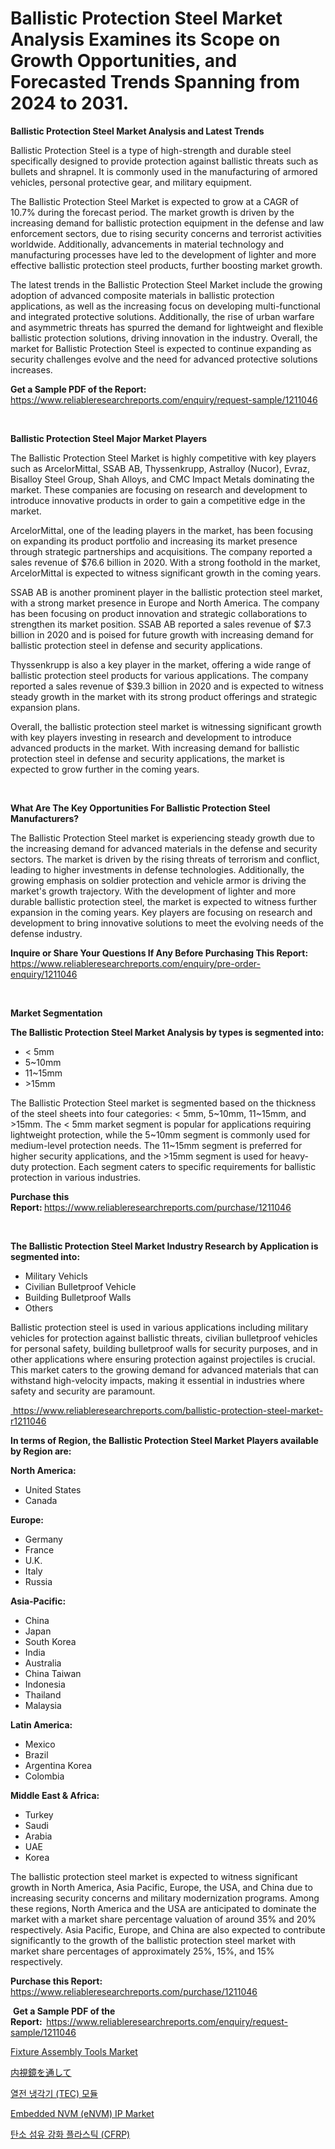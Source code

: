 <p><h1>Ballistic Protection Steel Market Analysis Examines its Scope on Growth Opportunities, and Forecasted Trends Spanning from 2024 to 2031.</h1></p><p><strong>Ballistic Protection Steel Market Analysis and Latest Trends</strong></p>
<p><p>Ballistic Protection Steel is a type of high-strength and durable steel specifically designed to provide protection against ballistic threats such as bullets and shrapnel. It is commonly used in the manufacturing of armored vehicles, personal protective gear, and military equipment.</p><p>The Ballistic Protection Steel Market is expected to grow at a CAGR of 10.7% during the forecast period. The market growth is driven by the increasing demand for ballistic protection equipment in the defense and law enforcement sectors, due to rising security concerns and terrorist activities worldwide. Additionally, advancements in material technology and manufacturing processes have led to the development of lighter and more effective ballistic protection steel products, further boosting market growth.</p><p>The latest trends in the Ballistic Protection Steel Market include the growing adoption of advanced composite materials in ballistic protection applications, as well as the increasing focus on developing multi-functional and integrated protective solutions. Additionally, the rise of urban warfare and asymmetric threats has spurred the demand for lightweight and flexible ballistic protection solutions, driving innovation in the industry. Overall, the market for Ballistic Protection Steel is expected to continue expanding as security challenges evolve and the need for advanced protective solutions increases.</p></p>
<p><strong>Get a Sample PDF of the Report:&nbsp;</strong> <a href="https://www.reliableresearchreports.com/enquiry/request-sample/1211046">https://www.reliableresearchreports.com/enquiry/request-sample/1211046</a></p>
<p>&nbsp;</p>
<p><strong>Ballistic Protection Steel Major Market Players</strong></p>
<p><p>The Ballistic Protection Steel Market is highly competitive with key players such as ArcelorMittal, SSAB AB, Thyssenkrupp, Astralloy (Nucor), Evraz, Bisalloy Steel Group, Shah Alloys, and CMC Impact Metals dominating the market. These companies are focusing on research and development to introduce innovative products in order to gain a competitive edge in the market.</p><p>ArcelorMittal, one of the leading players in the market, has been focusing on expanding its product portfolio and increasing its market presence through strategic partnerships and acquisitions. The company reported a sales revenue of $76.6 billion in 2020. With a strong foothold in the market, ArcelorMittal is expected to witness significant growth in the coming years.</p><p>SSAB AB is another prominent player in the ballistic protection steel market, with a strong market presence in Europe and North America. The company has been focusing on product innovation and strategic collaborations to strengthen its market position. SSAB AB reported a sales revenue of $7.3 billion in 2020 and is poised for future growth with increasing demand for ballistic protection steel in defense and security applications.</p><p>Thyssenkrupp is also a key player in the market, offering a wide range of ballistic protection steel products for various applications. The company reported a sales revenue of $39.3 billion in 2020 and is expected to witness steady growth in the market with its strong product offerings and strategic expansion plans.</p><p>Overall, the ballistic protection steel market is witnessing significant growth with key players investing in research and development to introduce advanced products in the market. With increasing demand for ballistic protection steel in defense and security applications, the market is expected to grow further in the coming years.</p></p>
<p>&nbsp;</p>
<p><strong>What Are The Key Opportunities For Ballistic Protection Steel Manufacturers?</strong></p>
<p><p>The Ballistic Protection Steel market is experiencing steady growth due to the increasing demand for advanced materials in the defense and security sectors. The market is driven by the rising threats of terrorism and conflict, leading to higher investments in defense technologies. Additionally, the growing emphasis on soldier protection and vehicle armor is driving the market's growth trajectory. With the development of lighter and more durable ballistic protection steel, the market is expected to witness further expansion in the coming years. Key players are focusing on research and development to bring innovative solutions to meet the evolving needs of the defense industry.</p></p>
<p><strong>Inquire or Share Your Questions If Any Before Purchasing This Report:</strong> <a href="https://www.reliableresearchreports.com/enquiry/pre-order-enquiry/1211046">https://www.reliableresearchreports.com/enquiry/pre-order-enquiry/1211046</a></p>
<p>&nbsp;</p>
<p><strong>Market Segmentation</strong></p>
<p><strong>The Ballistic Protection Steel Market Analysis by types is segmented into:</strong></p>
<p><ul><li>< 5mm</li><li>5~10mm</li><li>11~15mm</li><li>>15mm</li></ul></p>
<p><p>The Ballistic Protection Steel market is segmented based on the thickness of the steel sheets into four categories: < 5mm, 5~10mm, 11~15mm, and >15mm. The < 5mm market segment is popular for applications requiring lightweight protection, while the 5~10mm segment is commonly used for medium-level protection needs. The 11~15mm segment is preferred for higher security applications, and the >15mm segment is used for heavy-duty protection. Each segment caters to specific requirements for ballistic protection in various industries.</p></p>
<p><strong>Purchase this Report:&nbsp;</strong><a href="https://www.reliableresearchreports.com/purchase/1211046">https://www.reliableresearchreports.com/purchase/1211046</a></p>
<p>&nbsp;</p>
<p><strong>The Ballistic Protection Steel Market Industry Research by Application is segmented into:</strong></p>
<p><ul><li>Military Vehicls</li><li>Civilian Bulletproof Vehicle</li><li>Building Bulletproof Walls</li><li>Others</li></ul></p>
<p><p>Ballistic protection steel is used in various applications including military vehicles for protection against ballistic threats, civilian bulletproof vehicles for personal safety, building bulletproof walls for security purposes, and in other applications where ensuring protection against projectiles is crucial. This market caters to the growing demand for advanced materials that can withstand high-velocity impacts, making it essential in industries where safety and security are paramount.</p></p>
<p><a href="https://www.reliableresearchreports.com/ballistic-protection-steel-market-r1211046">&nbsp;https://www.reliableresearchreports.com/ballistic-protection-steel-market-r1211046</a></p>
<p><strong>In terms of Region, the Ballistic Protection Steel Market Players available by Region are:</strong></p>
<p>
    <p> <strong> North America: </strong>
        <ul>
            <li>United States</li>
            <li>Canada</li>
        </ul>
        </p> 
    <p> <strong> Europe: </strong>
        <ul>
            <li>Germany</li>
            <li>France</li>
            <li>U.K.</li>
            <li>Italy</li>
            <li>Russia</li>
        </ul>
        </p> 
    <p> <strong> Asia-Pacific: </strong>
        <ul>
            <li>China</li>
            <li>Japan</li>
            <li>South Korea</li>
            <li>India</li>
            <li>Australia</li>
            <li>China Taiwan</li>
            <li>Indonesia</li>
            <li>Thailand</li>
            <li>Malaysia</li>
        </ul>
        </p> 
    <p> <strong> Latin America: </strong>
        <ul>
            <li>Mexico</li>
            <li>Brazil</li>
            <li>Argentina Korea</li>
            <li>Colombia</li>
        </ul>
        </p> 
    <p> <strong> Middle East & Africa: </strong>
        <ul>
            <li>Turkey</li>
            <li>Saudi</li>
            <li>Arabia</li>
            <li>UAE</li>
            <li>Korea</li>
        </ul>
    </p>
    </p>
<p><p>The ballistic protection steel market is expected to witness significant growth in North America, Asia Pacific, Europe, the USA, and China due to increasing security concerns and military modernization programs. Among these regions, North America and the USA are anticipated to dominate the market with a market share percentage valuation of around 35% and 20% respectively. Asia Pacific, Europe, and China are also expected to contribute significantly to the growth of the ballistic protection steel market with market share percentages of approximately 25%, 15%, and 15% respectively.</p></p>
<p><strong>Purchase this Report: </strong><a href="https://www.reliableresearchreports.com/purchase/1211046">https://www.reliableresearchreports.com/purchase/1211046</a></p>
<p>&nbsp;<strong>Get a Sample PDF of the Report:&nbsp;&nbsp;</strong><a href="https://www.reliableresearchreports.com/enquiry/request-sample/1211046">https://www.reliableresearchreports.com/enquiry/request-sample/1211046</a></p>
<p><strong></strong></p>
<p><p><a href="https://github.com/nancykennedykellievqfqt2/Market-Research-Report-List-2/blob/main/fixture-assembly-tools-market.md">Fixture Assembly Tools Market</a></p><p><a href="https://github.com/JerelSchulit20231/Market-Research-Report-List-1/blob/main/3433522100929.md">内視鏡を通して</a></p><p><a href="https://github.com/nigaleamar09/Market-Research-Report-List-1/blob/main/758252294507.md">열전 냉각기 (TEC) 모듈</a></p><p><a href="https://issuu.com/reportprime-2/docs/embedded-nvm-envm-ip-market-size-2030.pptx">Embedded NVM (eNVM) IP Market</a></p><p><a href="https://github.com/ahmadrevanz10/Market-Research-Report-List-1/blob/main/447255294506.md">탄소 섬유 강화 플라스틱 (CFRP)</a></p></p>